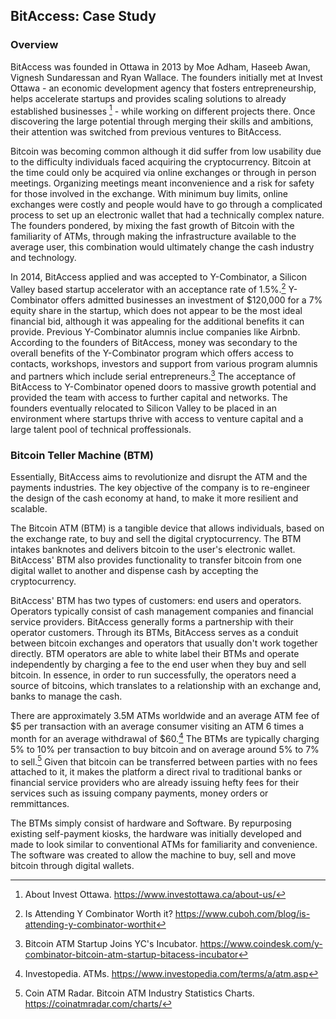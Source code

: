 ## BitAccess: Case Study

### Overview

BitAccess was founded in Ottawa in 2013 by Moe Adham, Haseeb Awan, Vignesh Sundaressan and Ryan Wallace. The founders initially met at Invest Ottawa - an economic development agency that fosters entrepreneurship, helps accelerate startups and provides scaling solutions to already established businesses [^1] - while working on different projects there. Once discovering the large potential through merging their skills and ambitions, their attention was switched from previous ventures to BitAccess. 

Bitcoin was becoming common although it did suffer from low usability due to the difficulty individuals faced acquiring the cryptocurrency. Bitcoin at the time could only be acquired via online exchanges or through in person meetings. Organizing meetings meant inconvenience and a risk for safety for those involved in the exchange. With minimum buy limits, online exchanges were costly and people would have to go through a complicated process to set up an electronic wallet that had a technically complex nature. The founders pondered, by mixing the fast growth of Bitcoin with the familiarity of ATMs, through making the infrastructure available to the average user, this combination would ultimately change the cash industry and technology.

In 2014, BitAccess applied and was accepted to Y-Combinator, a Silicon Valley based startup accelerator with an acceptance rate of 1.5%.[^2] Y-Combinator offers admitted businesses an investment of $120,000 for a 7% equity share in the startup, which does not appear to be the most ideal financial bid, although it was appealing for the additional benefits it can provide. Previous Y-Combinator alumnis inclue companies like Airbnb. According to the founders of BitAccess, money was secondary to the overall benefits of the Y-Combinator program which offers access to contacts, workshops, investors and support from various program alumnis and partners which include serial entrepreneurs.[^3] The acceptance of BitAccess to Y-Combinator opened doors to massive growth potential and provided the team with access to further capital and networks. The founders eventually relocated to Silicon Valley to be placed in an environment where startups thrive with access to venture capital and a large talent pool of technical proffessionals.


### Bitcoin Teller Machine (BTM)

Essentially, BitAccess aims to revolutionize and disrupt the ATM and the payments industries. The key objective of the company is to re-engineer the design of the cash economy at hand, to make it more resilient and scalable.

The Bitcoin ATM (BTM) is a tangible device that allows individuals, based on the exchange rate, to buy and sell the digital cryptocurrency. The BTM intakes banknotes and delivers bitcoin to the user's electronic wallet. BitAccess' BTM also provides functionality to transfer bitcoin from one digital wallet to another and dispense cash by accepting the cryptocurrency. 

BitAccess' BTM has two types of customers: end users and operators. Operators typically consist of cash management companies and financial service providers. BitAccess generally forms a partnership with their operator customers. Through its BTMs, BitAccess serves as a conduit between bitcoin exchanges and operators that usually don't work together directly. BTM operators are able to white label their BTMs and operate independently by charging a fee to the end user when they buy and sell bitcoin. In essence, in order to run successfully, the operators need a source of bitcoins, which translates to a relationship with an exchange and, banks to manage the cash.

There are approximately 3.5M ATMs worldwide and an average ATM fee of \$5 per transaction with an average consumer visiting an ATM 6 times a month for an average withdrawal of $60.[^4] The BTMs are typically charging 5% to 10% per transaction to buy bitcoin and on average around 5% to 7% to sell.[^5] Given that bitcoin can be transferred between parties with no fees attached to it, it makes the platform a direct rival to traditional banks or financial service providers who are already issuing hefty fees for their services such as issuing company payments, money orders or remmittances. 

The BTMs simply consist of hardware and Software. By repurposing existing self-payment kiosks, the hardware was initially developed and made to look similar to conventional ATMs for familiarity and convenience. The software was created to allow the machine to buy, sell and move bitcoin through digital wallets.























[^1]: About Invest Ottawa. https://www.investottawa.ca/about-us/
[^2]: Is Attending Y Combinator Worth it? https://www.cuboh.com/blog/is-attending-y-combinator-worthit
[^3]: Bitcoin ATM Startup Joins YC's Incubator. https://www.coindesk.com/y-combinator-bitcoin-atm-startup-bitacess-incubator
[^4]: Investopedia. ATMs. https://www.investopedia.com/terms/a/atm.asp
[^5]: Coin ATM Radar. Bitcoin ATM Industry Statistics Charts. https://coinatmradar.com/charts/

